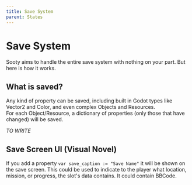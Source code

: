 ```yaml
---
title: Save System
parent: States
---
```


# Save System

Sooty aims to handle the entire save system with nothing on your part. But here is how it works.

## What is saved?
Any kind of property can be saved, including built in Godot types like Vector2 and Color, and even complex Objects and Resources.  
For each Object/Resource, a dictionary of properties (only those that have changed) will be saved.  

*TO WRITE*

## Save Screen UI (Visual Novel)
If you add a property `var save_caption := "Save Name"` it will be shown on the save screen. This could be used to indicate to the player what location, mission, or progress, the slot's data contains. It could contain BBCode.

